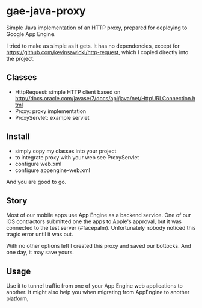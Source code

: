 gae-java-proxy
==============

Simple Java implementation of an HTTP proxy, prepared for deploying to Google App Engine.

I tried to make as simple as it gets. It has no dependencies, except for https://github.com/kevinsawicki/http-request,
which I copied directly into the project.

Classes
-------
- HttpRequest: simple HTTP client based on http://docs.oracle.com/javase/7/docs/api/java/net/HttpURLConnection.html
- Proxy: proxy implementation
- ProxyServlet: example servlet

Install
-------

- simply copy my classes into your project
- to integrate proxy with your web see ProxyServlet
- configure web.xml
- configure appengine-web.xml

And you are good to go.

Story
-----

Most of our mobile apps use App Engine as a backend service. One of our iOS contractors submitted one the apps to Apple's
approval, but it was connected to the test server (#facepalm). Unfortunately nobody noticed this tragic error until it was out.

With no other options left I created this proxy and saved our bottocks. And one day, it may save yours.

Usage
-----
Use it to tunnel traffic from one of your App Engine web applications to another.
It might also help you when migrating from AppEngine to another platform,
